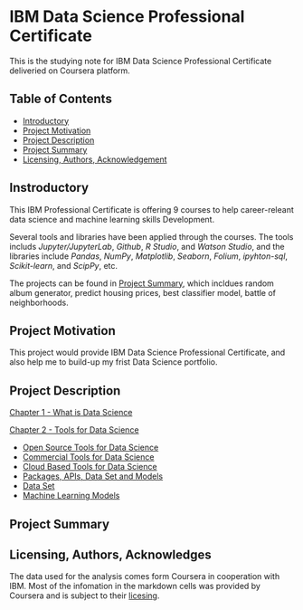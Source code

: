 # IBM Data Science Professional Certificate

This is the studying note for IBM Data Science Professional Certificate deliveried on Coursera platform. 

## Table of Contents 
* [Introductory](#Introductory)
* [Project Motivation](#motivation)
* [Project Description](#description)
* [Project Summary](#summary)
* [Licensing, Authors, Acknowledgement](#licensing)

## Instroductory
This IBM Professional Certificate is offering 9 courses to help career-releant data science and machine learning skills Development.

Several tools and libraries have been applied through the courses. The tools includs *Jupyter/JupyterLab*, *Github*, *R Studio*, and *Watson Studio*, and the libraries include *Pandas*, *NumPy*, *Matplotlib*, *Seaborn*, *Folium*, *ipyhton-sql*, *Scikit-learn*, and *ScipPy*, etc. 

The projects can be found in [Project Summary](), which incldues random album generator, predict housing prices, best classifier model, battle of neighborhoods. 

## Project Motivation <a name="motivation"></a>
This project would provide IBM Data Science Professional Certificate, and also help me to build-up my frist Data Science portfolio. 

## Project Description <a name="description"></a>
[Chapter 1 - What is Data Science](https://github.com/wtbrissy/IBM-Data-Science-Coursera/blob/draft/Project%20Description%20/1-What%20is%20data%20science.md)

[Chapter 2 - Tools for Data Science](https://github.com/wtbrissy/IBM-Data-Science-Coursera/blob/draft/Project%20Description%20/2-Tool%20for%20data%20science.md)
  * [Open Source Tools for Data Science](#opensource)
  * [Commercial Tools for Data Science](#commercial)
  * [Cloud Based Tools for Data Science](#cloud)
  * [Packages, APIs, Data Set and Models](#api)
  * [Data Set](#datasets)
  * [Machine Learning Models](#models)

## Project Summary <a name="summary"></a>

## Licensing, Authors, Acknowledges <a name="licensing"></a>
The data used for the analysis comes form Coursera in cooperation with IBM. Most of the infomation in the markdown cells was provided by Coursera and is subject to their [licesing](https://www.coursera.org/about/terms). 

